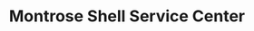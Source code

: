 ---
title: "Montrose Shell Service Center"
url: /chicago/montrose-shell-service-center/
shop: Autowerkstatt
---